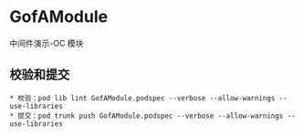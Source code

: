 # GofAModule
中间件演示-OC 模块

## 校验和提交
    * 校验：pod lib lint GofAModule.podspec --verbose --allow-warnings --use-libraries
    * 提交：pod trunk push GofAModule.podspec --verbose --allow-warnings --use-libraries
